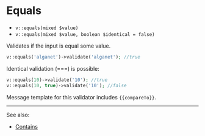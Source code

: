 # Equals

- `v::equals(mixed $value)`
- `v::equals(mixed $value, boolean $identical = false)`

Validates if the input is equal some value.

```php
v::equals('alganet')->validate('alganet'); //true
```

Identical validation (===) is possible:

```php
v::equals(10)->validate('10'); //true
v::equals(10, true)->validate('10'); //false
```

Message template for this validator includes `{{compareTo}}`.

***
See also:

  * [Contains](Contains.md)
